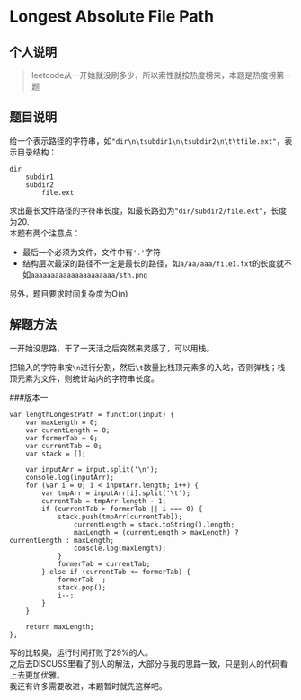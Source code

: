 # Longest Absolute File Path

## 个人说明
> leetcode从一开始就没刷多少，所以索性就按热度榜来，本题是热度榜第一题

## 题目说明
给一个表示路径的字符串，如`"dir\n\tsubdir1\n\tsubdir2\n\t\tfile.ext"`，表示目录结构：

	dir
	    subdir1
	    subdir2
	       	file.ext

求出最长文件路径的字符串长度，如最长路劲为`"dir/subdir2/file.ext"`，长度为20.   
本题有两个注意点：

- 最后一个必须为文件，文件中有`'.'`字符   
- 结构层次最深的路径不一定是最长的路径，如`a/aa/aaa/file1.txt`的长度就不如`aaaaaaaaaaaaaaaaaaaaa/sth.png`

另外，题目要求时间复杂度为O(n)

## 解题方法
一开始没思路，干了一天活之后突然来灵感了，可以用栈。

把输入的字符串按`\n`进行分割，然后`\t`数量比栈顶元素多的入站，否则弹栈；栈顶元素为文件，则统计站内的字符串长度。

###版本一

	var lengthLongestPath = function(input) {
		var maxLength = 0;
		var curentLength = 0;
		var formerTab = 0;
		var currentTab = 0;
		var stack = [];

		var inputArr = input.split('\n');
		console.log(inputArr);
		for (var i = 0; i < inputArr.length; i++) {
			var tmpArr = inputArr[i].split('\t');
			currentTab = tmpArr.length - 1;
			if (currentTab > formerTab || i === 0) {
				stack.push(tmpArr[currentTab]);
					currentLength = stack.toString().length;
					maxLength = (currentLength > maxLength) ? currentLength : maxLength;
					console.log(maxLength);
				}
				formerTab = currentTab;
			} else if (currentTab <= formerTab) {
				formerTab--;
				stack.pop();
				i--;
			}
		}

		return maxLength;
	};

写的比较臭，运行时间打败了29%的人。   
之后去DISCUSS里看了别人的解法，大部分与我的思路一致，只是别人的代码看上去更加优雅。   
我还有许多需要改进，本题暂时就先这样吧。